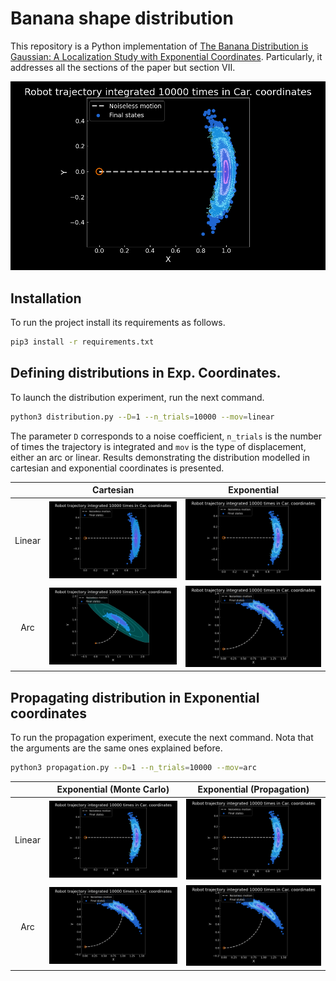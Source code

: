 # Banana shape distribution

This repository is a Python implementation of [The Banana Distribution is Gaussian:
A Localization Study with Exponential Coordinates](http://www.roboticsproceedings.org/rss08/p34.pdf). Particularly, it addresses all the sections of the paper but section VII. 

<div  class="center">
    <img  src="./assets/linear_exp_cov.png">
</div>

## Installation

To run the project install its requirements as follows.

```bash
pip3 install -r requirements.txt
```

## Defining distributions in Exp. Coordinates.

To launch the distribution experiment, run the next command.

```bash
python3 distribution.py --D=1 --n_trials=10000 --mov=linear
```

The parameter `D` corresponds to a noise coefficient, `n_trials` is the number of times the trajectory is integrated and `mov` is the type of displacement, either an arc or linear. Results demonstrating the distribution modelled in cartesian and exponential coordinates is presented.

|        |                   Cartesian                    |               Exponential                |
|:------:|:----------------------------------------------:|:----------------------------------------:|
| Linear | <img  src="./assets/linear_cartesian_cov.png"> | <img  src="./assets/linear_exp_cov.png"> |
|  Arc   |  <img  src="./assets/arc_cartesian_cov.png">   |  <img  src="./assets/arc_exp_cov.png">   |

## Propagating distribution in Exponential coordinates

To run the propagation experiment, execute the next command. Nota that the arguments are the same ones explained before.

```bash
python3 propagation.py --D=1 --n_trials=10000 --mov=arc
```

|        |           Exponential (Monte Carlo)            |           Exponential (Propagation)           |
|:------:|:----------------------------------------------:|:---------------------------------------------:|
| Linear | <img  src="./assets/linear_exp_cov.png"> | <img  src="./assets/prop_linear_exp_cov.png"> |
|  Arc   |  <img  src="./assets/arc_exp_cov.png">   |  <img  src="./assets/prop_arc_exp_cov.png">   |